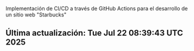 Implementación de CI/CD a través de GitHub Actions para el desarrollo de un sitio web "Starbucks"
## Última actualización: Tue Jul 22 08:39:43 UTC 2025
